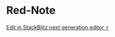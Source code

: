 # Red-Note

[Edit in StackBlitz next generation editor ⚡️](https://stackblitz.com/~/github.com/QuietTraveler/Red-Note)